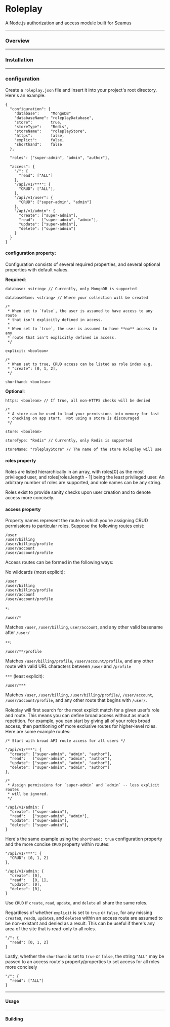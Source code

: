 # Roleplay

  A Node.js authorization and access module built for Seamus

- - -
 
### Overview

- - -

### Installation

- - -

### configuration

  Create a `roleplay.json` file and insert it into your project's root 
  directory.  Here's an example:

    {
      "configuration": {
        "database":     "MongoDB"
        "databaseName": "roleplayDatabase",
        "store":        true,
        "storeType":    "Redis",
        "storeName":    "roleplayStore",
        "https":        false,
        "explict":      false,
        "shorthand":    false
      },

      "roles": ["super-admin", "admin", "author"],

      "access": {
        "/": {
          "read": ["ALL"]
        },
        "/api/v1/***": {
          "CRUD": ["ALL"],
        },
        "/api/v1/user": {
          "CRUD": ["super-admin", "admin"]
        },
        "/api/v1/admin": {
          "create": ["super-admin"],
          "read":   ["super-admin", "admin"],
          "update": ["super-admin"],
          "delete": ["super-admin"]
        }
      }
    }

#### configuration property:

  Configuration consists of several required properties, and several optional 
  properties with default values.

  **Required**:
  
  `database: <string> // Currently, only MongoDB is supported`  

  `databaseName: <string> // Where your collection will be created`

    /*
     * When set to `false`, the user is assumed to have access to any route 
     * that isn't explicitly defined in access.
     *
     * When set to `true`, the user is assumed to have **no** access to any 
     * route that isn't explicitly defined in access.
     */

    explicit: <boolean> 

    /*
     * When set to true, CRUD access can be listed as role index e.g. 
     * "create": [0, 1, 2], 
     */

    shorthand: <boolean>

  **Optional**:

  `https: <boolean> // If true, all non-HTTPS checks will be denied`

    /*
     * A store can be used to load your permissions into memory for fast 
     * checking on app start.  Not using a store is discouraged
     */

    store: <boolean>

  `storeType: "Redis" // Currently, only Redis is supported`

  `storeName: "roleplayStore" // The name of the store Roleplay will use`

#### roles property
  
  Roles are listed hierarchically in an array, with roles[0] as the most 
  privileged user, and roles[roles.length - 1] being the least privileged user.
  An arbitrary number of roles are supported, and role names can be any string.

  Roles exist to provide sanity checks upon user creation and to denote access 
  more concisely.

#### access property

  Property names represent the route in which you're assigning CRUD permissions 
  to particular roles.  Suppose the following routes exist:
  
    /user
    /user/billing
    /user/billing/profile
    /user/account
    /user/account/profile
 
  Access routes can be formed in the following ways:

  No wildcards (most explicit):

    /user
    /user/billing
    /user/billing/profile
    /user/account
    /user/account/profile

  `*`:
      
    /user/* 

  Matches `/user`, `/user/billing`, `user/account`, and any other valid 
  basename after `/user/`

  `**`:
    
    /user/**/profile

  Matches `/user/billing/profile`, `/user/account/profile`, and any other route 
  with valid URL characters between `/user` and `/profile`

  `***` (least explicit):

    /user/***

  Matches `/user`, `/user/billing`, `/user/billing/profile/`, `/user/account`, 
  `/user/account/profile`, and any other route that begins with `/user/`.

  Roleplay will first search for the most explicit match for a given user's 
  role and route.  This means you can define broad access without as much 
  repetition.  For example, you can start by giving all of your roles broad 
  access, then partitioning off more exclusive routes for higher-level roles.  
  Here are some example routes:

    /* Start with broad API route access for all users */

    "/api/v1/***": {
      "create": ["super-admin", "admin", "author"],
      "read":   ["super-admin", "admin", "author"],
      "update": ["super-admin", "admin", "author"],
      "delete": ["super-admin", "admin", "author"]
    },

    /* 
     * Assign permissions for `super-admin` and `admin` -- less explicit routes
     * will be ignored.
     */

    "/api/v1/admin: {
      "create": ["super-admin"],
      "read":   ["super-admin", "admin"],
      "update": ["super-admin"],
      "delete": ["super-admin"],
    }

  Here's the same example using the `shorthand: true` configuration property 
  and the more concise `CRUD` property within routes:

    "/api/v1/***": {
      "CRUD": [0, 1, 2]
    },

    "/api/v1/admin: {
      "create": [0],
      "read":   [0, 1],
      "update": [0],
      "delete": [0],
    }

  Use `CRUD` if `create`, `read`, `update`, and `delete` all share the same 
  roles.

  Regardless of whether `explicit` is set to `true` or `false`, for any missing
  `create`s, `read`s, `update`s, and `delete`s within an access route are 
  assumed to be non-existant and denied as a result. This can be useful if 
  there's any area of the site that is read-only to all roles.

    "/": {
      "read": [0, 1, 2]
    }

  Lastly, whether the `shorthand` is set to `true` or `false`, the string 
  `"ALL"` may be passed to an access route's property/properties to set access 
  for all roles more concisely

    "/": {
      "read": ["ALL"]
    }

       
- - -

#### Usage

- - -

#### Building
